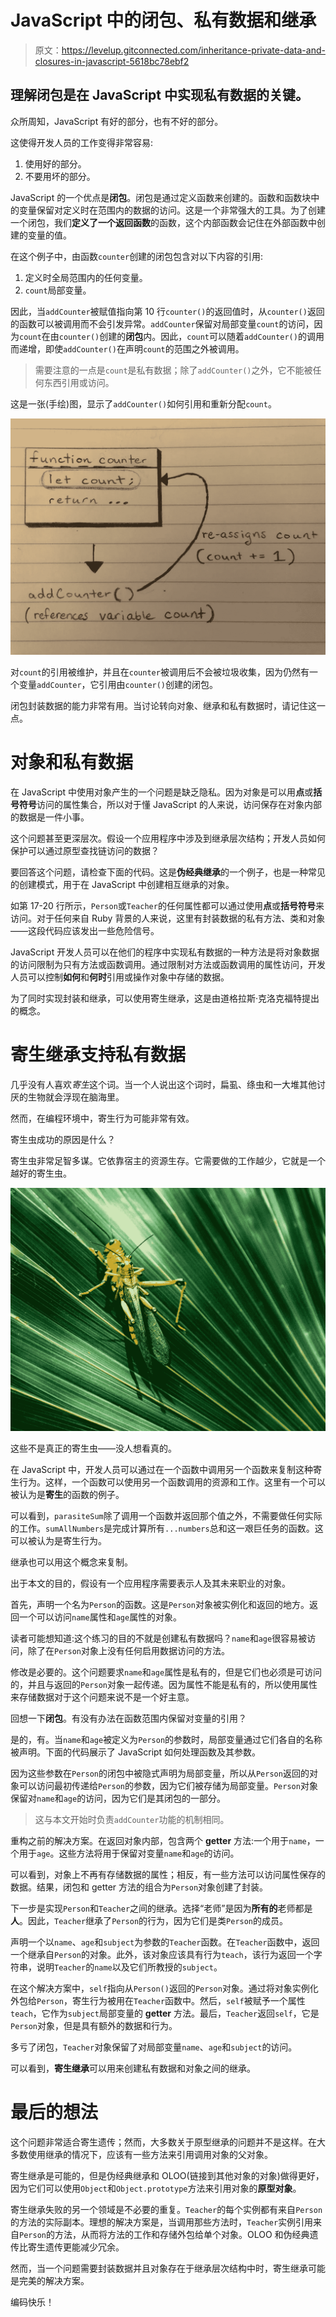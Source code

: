 # JavaScript 中的闭包、私有数据和继承

> 原文：<https://levelup.gitconnected.com/inheritance-private-data-and-closures-in-javascript-5618bc78ebf2>

## 理解闭包是在 JavaScript 中实现私有数据的关键。

众所周知，JavaScript 有好的部分，也有不好的部分。

这使得开发人员的工作变得非常容易:

1.  使用好的部分。
2.  不要用坏的部分。

JavaScript 的一个优点是**闭包**。闭包是通过定义函数来创建的。函数和函数块中的变量保留对定义时在范围内的数据的访问。这是一个非常强大的工具。为了创建一个闭包，我们**定义了一个返回函数**的函数，这个内部函数会记住在外部函数中创建的变量的值。

在这个例子中，由函数`counter`创建的闭包包含对以下内容的引用:

1.  定义时全局范围内的任何变量。
2.  `count`局部变量。

因此，当`addCounter`被赋值指向第 10 行`counter()`的返回值时，从`counter()`返回的函数可以被调用而不会引发异常。`addCounter`保留对局部变量`count`的访问，因为`count`在由`counter()`创建的**闭包**内。因此，`count`可以随着`addCounter()`的调用而递增，即使`addCounter()`在声明`count`的范围之外被调用。

> 需要注意的一点是`count`是私有数据；除了`addCounter()`之外，它不能被任何东西引用或访问。

这是一张(手绘)图，显示了`addCounter()`如何引用和重新分配`count`。

![](img/524a92a6c6611b8436aba2c89fe1a0a3.png)

对`count`的引用被维护，并且在`counter`被调用后不会被垃圾收集，因为仍然有一个变量`addCounter`，它引用由`counter()`创建的闭包。

闭包封装数据的能力非常有用。当讨论转向对象、继承和私有数据时，请记住这一点。

# 对象和私有数据

在 JavaScript 中使用对象产生的一个问题是缺乏隐私。因为对象是可以用**点**或**括号符号**访问的属性集合，所以对于懂 JavaScript 的人来说，访问保存在对象内部的数据是一件小事。

这个问题甚至更深层次。假设一个应用程序中涉及到继承层次结构；开发人员如何保护可以通过原型查找链访问的数据？

要回答这个问题，请检查下面的代码。这是**伪经典继承**的一个例子，也是一种常见的创建模式，用于在 JavaScript 中创建相互继承的对象。

如第 17-20 行所示，`Person`或`Teacher`的任何属性都可以通过使用**点**或**括号符号**来访问。对于任何来自 Ruby 背景的人来说，这里有封装数据的私有方法、类和对象——这段代码应该发出一些危险信号。

JavaScript 开发人员可以在他们的程序中实现私有数据的一种方法是将对象数据的访问限制为只有方法或函数调用。通过限制对方法或函数调用的属性访问，开发人员可以控制**如何**和**何时**引用或操作对象中存储的数据。

为了同时实现封装和继承，可以使用寄生继承，这是由道格拉斯·克洛克福特提出的概念。

# 寄生继承支持私有数据

几乎没有人喜欢*寄生*这个词。当一个人说出这个词时，扁虱、绦虫和一大堆其他讨厌的生物就会浮现在脑海里。

然而，在编程环境中，寄生行为可能非常有效。

寄生虫成功的原因是什么？

寄生虫非常足智多谋。它依靠宿主的资源生存。它需要做的工作越少，它就是一个越好的寄生虫。

![](img/b3d7dbce8ea60a5cdb9f0ca1e339814a.png)

这些不是真正的寄生虫——没人想看真的。

在 JavaScript 中，开发人员可以通过在一个函数中调用另一个函数来复制这种寄生行为。这样，一个函数可以使用另一个函数调用的资源和工作。这里有一个可以被认为是**寄生**的函数的例子。

可以看到，`parasiteSum`除了调用一个函数并返回那个值之外，不需要做任何实际的工作。`sumAllNumbers`是完成计算所有`...numbers`总和这一艰巨任务的函数。这可以被认为是寄生行为。

继承也可以用这个概念来复制。

出于本文的目的，假设有一个应用程序需要表示人及其未来职业的对象。

首先，声明一个名为`Person`的函数。这是`Person`对象被实例化和返回的地方。返回一个可以访问`name`属性和`age`属性的对象。

读者可能想知道:这个练习的目的不就是创建私有数据吗？`name`和`age`很容易被访问，除了在`Person`对象上没有任何启用数据访问的方法。

修改是必要的。这个问题要求`name`和`age`属性是私有的，但是它们也必须是可访问的，并且与返回的`Person`对象一起传递。因为属性不能是私有的，所以使用属性来存储数据对于这个问题来说不是一个好主意。

回想一下**闭包**。有没有办法在函数范围内保留对变量的引用？

是的，有。当`name`和`age`被定义为`Person`的参数时，局部变量通过它们各自的名称被声明。下面的代码展示了 JavaScript 如何处理函数及其参数。

因为这些参数在`Person`的闭包中被隐式声明为局部变量，所以从`Person`返回的对象可以访问最初传递给`Person`的参数，因为它们被存储为局部变量。`Person`对象保留对`name`和`age`的访问，因为它们是其闭包的一部分。

> 这与本文开始时负责`addCounter`功能的机制相同。

重构之前的解决方案。在返回对象内部，包含两个 **getter** 方法:一个用于`name`，一个用于`age`。这些方法将用于保留对变量`name`和`age`的访问。

可以看到，对象上不再有存储数据的属性；相反，有一些方法可以访问属性保存的数据。结果，闭包和 getter 方法的组合为`Person`对象创建了封装。

下一步是实现`Person`和`Teacher`之间的继承。选择“老师”是因为**所有的**老师都是**人**。因此，`Teacher`继承了`Person`的行为，因为它们是类`Person`的成员。

声明一个以`name`、`age`和`subject`为参数的`Teacher`函数。在`Teacher`函数中，返回一个继承自`Person`的对象。此外，该对象应该具有行为`teach`，该行为返回一个字符串，说明`Teacher`的`name`以及它们所教授的`subject`。

在这个解决方案中，`self`指向从`Person()`返回的`Person`对象。通过将对象实例化外包给`Person`，寄生行为被用在`Teacher`函数中。然后，`self`被赋予一个属性`teach`，它作为`subject`局部变量的 **getter** 方法。最后，`Teacher`返回`self`，它是`Person`对象，但是具有额外的数据和行为。

多亏了闭包，`Teacher`对象保留了对局部变量`name`、`age`和`subject`的访问。

可以看到，**寄生继承**可以用来创建私有数据和对象之间的继承。

# 最后的想法

这个问题非常适合寄生遗传；然而，大多数关于原型继承的问题并不是这样。在大多数使用继承的情况下，应该有一些方法来引用调用对象的父对象。

寄生继承是可能的，但是伪经典继承和 OLOO(链接到其他对象的对象)做得更好，因为它们可以使用`Object`和`Object.prototype`方法来引用对象的**原型对象**。

寄生继承失败的另一个领域是不必要的重复。`Teacher`的每个实例都有来自`Person`的方法的实际副本。理想的解决方案是，当调用那些方法时，`Teacher`实例引用来自`Person`的方法，从而将方法的工作和存储外包给单个对象。OLOO 和伪经典遗传比寄生遗传更能减少冗余。

然而，当一个问题需要封装数据并且对象存在于继承层次结构中时，寄生继承可能是完美的解决方案。

编码快乐！